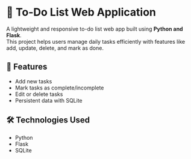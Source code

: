 # 📝 To-Do List Web Application

A lightweight and responsive to-do list web app built using **Python and Flask**.  
This project helps users manage daily tasks efficiently with features like add, update, delete, and mark as done.


## 🚀 Features
- Add new tasks
- Mark tasks as complete/incomplete
- Edit or delete tasks
- Persistent data with SQLite

## 🛠️ Technologies Used
- Python
- Flask
- SQLite

